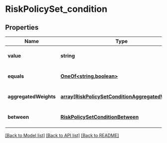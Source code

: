 # RiskPolicySet_condition

## Properties
Name | Type | Description | Notes
------------ | ------------- | ------------- | -------------
**value** | **string** |  | [optional] [default to null]
**equals** | [**OneOf&lt;string,boolean&gt;**](OneOf&lt;string,boolean&gt;.md) |  | [optional] [default to null]
**aggregatedWeights** | [**array[RiskPolicySetConditionAggregatedWeights]**](RiskPolicySetConditionAggregatedWeights.md) |  | [optional] [default to null]
**between** | [**RiskPolicySetConditionBetween**](RiskPolicySetConditionBetween.md) |  | [optional] [default to null]

[[Back to Model list]](../README.md#documentation-for-models) [[Back to API list]](../README.md#documentation-for-api-endpoints) [[Back to README]](../README.md)


